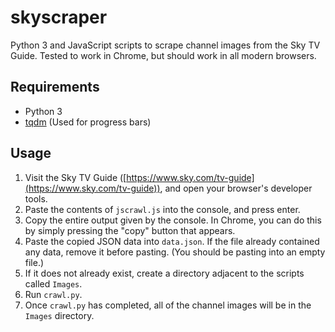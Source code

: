 # skyscraper
Python 3 and JavaScript scripts to scrape channel images from the Sky TV Guide. Tested to work in Chrome, but should work in all modern browsers.

## Requirements
- Python 3
- [tqdm](https://github.com/tqdm/tqdm) (Used for progress bars)

## Usage
1. Visit the Sky TV Guide ([https://www.sky.com/tv-guide](https://www.sky.com/tv-guide)), and open your browser's developer tools.
2. Paste the contents of `jscrawl.js` into the console, and press enter.
3. Copy the entire output given by the console. In Chrome, you can do this by simply pressing the "copy" button that appears.
4. Paste the copied JSON data into `data.json`. If the file already contained any data, remove it before pasting. (You should be pasting into an empty file.)
5. If it does not already exist, create a directory adjacent to the scripts called `Images`.
6. Run `crawl.py`.
7. Once `crawl.py` has completed, all of the channel images will be in the `Images` directory.
